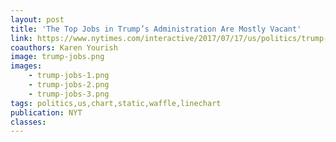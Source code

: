 ```yaml
---
layout: post
title: 'The Top Jobs in Trump’s Administration Are Mostly Vacant'
link: https://www.nytimes.com/interactive/2017/07/17/us/politics/trump-appointments.html
coauthors: Karen Yourish
image: trump-jobs.png
images:
    - trump-jobs-1.png
    - trump-jobs-2.png
    - trump-jobs-3.png
tags: politics,us,chart,static,waffle,linechart
publication: NYT
classes:
---
```

